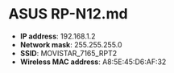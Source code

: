 # ASUS RP-N12.md

* **IP address**: 192.168.1.2
* **Network mask**: 255.255.255.0
* **SSID**: MOVISTAR_7165_RPT2
* **Wireless MAC address**: A8:5E:45:D6:AF:32